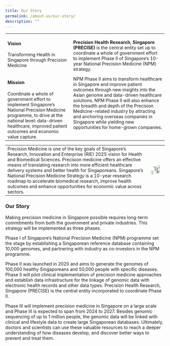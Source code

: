```yaml
---
title: Our Story
permalink: /about-us/our-story/
description: ""
---
```

<table>
	<tbody>
		<tr>
			<td>
				<h4>Vision</h4>
				Transforming Health in Singapore through Precision Medicine
				<br><br>
		<h4>Mission</h4>
		Coordinate a whole of government effort to implement Singapore’s National Precision Medicine programme, to drive at the national level: data-driven healthcare, improved patient outcomes and economic value capture.
		</td>
		<td>
	<b>Precision Health Research, Singapore (PRECISE)</b> is the central entity set up to coordinate a whole of government effort to implement Phase II of Singapore’s 10-year National Precision Medicine (NPM) strategy.

NPM Phase II aims to transform healthcare in Singapore and improve patient outcomes through new insights into the Asian genome and data-driven healthcare solutions. NPM Phase II will also enhance the breadth and depth of the Precision Medicine-related industry by attracting and anchoring overseas companies in Singapore while yielding new opportunities for home-grown companies.
</td>
</tr>
</tbody>
</table>

<table>
	<tbody>
		<tr>
			<td>
				Precision Medicine is one of the key goals of Singapore’s Research, Innovation and Enterprise (RIE) 2025 vision for Health and Biomedical Sciences. Precision medicine offers an effective means of translating research into more efficient healthcare delivery systems and better health for Singaporeans. Singapore’s National Precision Medicine Strategy is a 10-year research roadmap to accelerate biomedical research, improve health outcomes and enhance opportunities for economic value across sectors.
			</td>
			<td>
				<img src="/images/About%20Us/Our%20Story/our%20story.png" style="width:400px">
			</td>
	</tr></tbody>
	</table>

### Our Story
			
Making precision medicine in Singapore possible requires long-term commitments from both the government and private industries. This strategy will be implemented as three phases.

Phase I of Singapore’s National Precision Medicine (NPM) programme set the stage by establishing a Singaporean reference database containing 10,000 genomes, and partnering with industry as co-investors in the NPM programme.

Phase II was launched in 2020 and aims to generate the genomes of 100,000 healthy Singaporeans and 50,000 people with specific diseases. Phase II will pilot clinical implementation of precision medicine approaches and establish data infrastructure for the linkage of genomic data with electronic health records and other data types. Precision Health Research, Singapore (PRECISE) is the central entity incorporated to coordinate Phase II.

Phase III will implement precision medicine in Singapore on a large scale and Phase III is expected to span from 2024 to 2027. Besides genomic sequencing of up to 1 million people, the genomic data will be linked with clinical and lifestyle data to create large Singaporean databases. Ultimately, doctors and scientists can use these valuable resources to reach a deeper understanding of how diseases develop, and discover better ways to prevent and treat them.